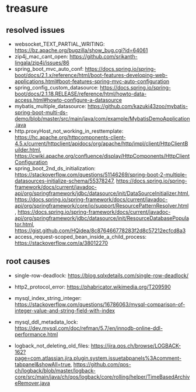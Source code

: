 # treasure

## resolved issues

+ websocket_TEXT_PARTIAL_WRITING: https://bz.apache.org/bugzilla/show_bug.cgi?id=64061
+ zip4j_mac_cant_open: https://github.com/srikanth-lingala/zip4j/issues/86
+ spring_boot_mvc_auto_conf: https://docs.spring.io/spring-boot/docs/2.1.x/reference/html/boot-features-developing-web-applications.html#boot-features-spring-mvc-auto-configuration
+ spring_config_custom_datasource: https://docs.spring.io/spring-boot/docs/2.1.18.RELEASE/reference/html/howto-data-access.html#howto-configure-a-datasource
+ mybatis_multiple_datasource: https://github.com/kazuki43zoo/mybatis-spring-boot-multi-ds-demo/blob/master/src/main/java/com/example/MybatisDemoApplication.java
+ http.proxyHost_not_working_in_resttemplate: https://hc.apache.org/httpcomponents-client-4.5.x/current/httpclient/apidocs/org/apache/http/impl/client/HttpClientBuilder.html, https://cwiki.apache.org/confluence/display/HttpComponents/HttpClientConfiguration
+ spring_boot_2nd_ds_initialization: https://stackoverflow.com/questions/51146269/spring-boot-2-multiple-datasources-initialize-schema/55378247, https://docs.spring.io/spring-framework/docs/current/javadoc-api/org/springframework/jdbc/datasource/init/DataSourceInitializer.html, https://docs.spring.io/spring-framework/docs/current/javadoc-api/org/springframework/core/io/support/ResourcePatternResolver.html, https://docs.spring.io/spring-framework/docs/current/javadoc-api/org/springframework/jdbc/datasource/init/ResourceDatabasePopulator.html, https://gist.github.com/HQidea/8c876466778283f2d8c57212ecfcd8a3
+ access_request-scoped_bean_inside_a_child_process: https://stackoverflow.com/a/38012270

## root causes

+ single-row-deadlock: https://blog.sqlxdetails.com/single-row-deadlock/

+ http2_protocol_error: https://phabricator.wikimedia.org/T209590

+ mysql_index_string_integer: https://stackoverflow.com/questions/16786063/mysql-comparison-of-integer-value-and-string-field-with-index

+ mysql_ddl_metadata_lock: https://dev.mysql.com/doc/refman/5.7/en/innodb-online-ddl-performance.html

+ logback_not_deleting_old_files: https://jira.qos.ch/browse/LOGBACK-162?page=com.atlassian.jira.plugin.system.issuetabpanels%3Acomment-tabpanel&showAll=true, https://github.com/qos-ch/logback/blob/master/logback-core/src/main/java/ch/qos/logback/core/rolling/helper/TimeBasedArchiveRemover.java
